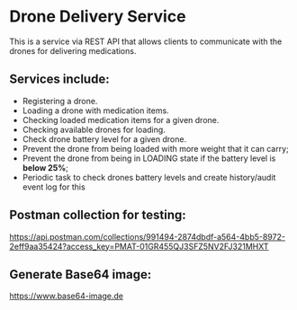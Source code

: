 # Drone Delivery Service
This is a service via REST API that allows clients to communicate with the drones for delivering medications. 

## Services include:
- Registering a drone.
- Loading a drone with medication items.
- Checking loaded medication items for a given drone. 
- Checking available drones for loading.
- Check drone battery level for a given drone.
- Prevent the drone from being loaded with more weight that it can carry;
- Prevent the drone from being in LOADING state if the battery level is **below 25%**;
- Periodic task to check drones battery levels and create history/audit event log for this

 ## Postman collection for testing: 
  https://api.postman.com/collections/991494-2874dbdf-a564-4bb5-8972-2eff9aa35424?access_key=PMAT-01GR455QJ3SFZ5NV2FJ321MHXT 

 ## Generate Base64 image:
 https://www.base64-image.de